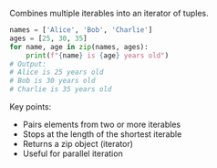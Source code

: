 Combines multiple iterables into an iterator of tuples.

```python
names = ['Alice', 'Bob', 'Charlie']
ages = [25, 30, 35]
for name, age in zip(names, ages):
    print(f"{name} is {age} years old")
# Output:
# Alice is 25 years old
# Bob is 30 years old
# Charlie is 35 years old
```

Key points:
- Pairs elements from two or more iterables
- Stops at the length of the shortest iterable
- Returns a zip object (iterator)
- Useful for parallel iteration